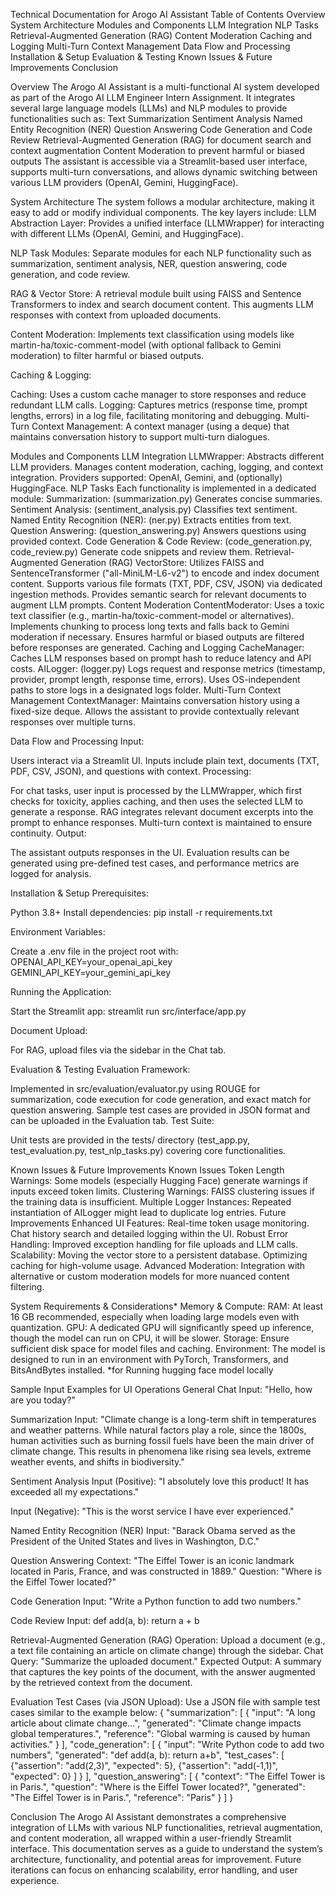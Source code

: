 
Technical Documentation for Arogo AI Assistant
Table of Contents
Overview
System Architecture
Modules and Components
LLM Integration
NLP Tasks
Retrieval-Augmented Generation (RAG)
Content Moderation
Caching and Logging
Multi-Turn Context Management
Data Flow and Processing
Installation & Setup
Evaluation & Testing
Known Issues & Future Improvements
Conclusion

Overview
The Arogo AI Assistant is a multi-functional AI system developed as part of the Arogo AI LLM Engineer Intern Assignment. It integrates several large language models (LLMs) and NLP modules to provide functionalities such as:
Text Summarization
Sentiment Analysis
Named Entity Recognition (NER)
Question Answering
Code Generation and Code Review
Retrieval-Augmented Generation (RAG) for document search and context augmentation
Content Moderation to prevent harmful or biased outputs
The assistant is accessible via a Streamlit-based user interface, supports multi-turn conversations, and allows dynamic switching between various LLM providers (OpenAI, Gemini, HuggingFace).

System Architecture
The system follows a modular architecture, making it easy to add or modify individual components. The key layers include:
LLM Abstraction Layer:
 Provides a unified interface (LLMWrapper) for interacting with different LLMs (OpenAI, Gemini, and HuggingFace).


NLP Task Modules:
 Separate modules for each NLP functionality such as summarization, sentiment analysis, NER, question answering, code generation, and code review.


RAG & Vector Store:
 A retrieval module built using FAISS and Sentence Transformers to index and search document content. This augments LLM responses with context from uploaded documents.


Content Moderation:
 Implements text classification using models like martin-ha/toxic-comment-model (with optional fallback to Gemini moderation) to filter harmful or biased outputs.


Caching & Logging:


Caching: Uses a custom cache manager to store responses and reduce redundant LLM calls.
Logging: Captures metrics (response time, prompt lengths, errors) in a log file, facilitating monitoring and debugging.
Multi-Turn Context Management:
 A context manager (using a deque) that maintains conversation history to support multi-turn dialogues.







Modules and Components
LLM Integration
LLMWrapper:
Abstracts different LLM providers.
Manages content moderation, caching, logging, and context integration.
Providers supported: OpenAI, Gemini, and (optionally) HuggingFace.
NLP Tasks
Each functionality is implemented in a dedicated module:
Summarization: (summarization.py) Generates concise summaries.
Sentiment Analysis: (sentiment_analysis.py) Classifies text sentiment.
Named Entity Recognition (NER): (ner.py) Extracts entities from text.
Question Answering: (question_answering.py) Answers questions using provided context.
Code Generation & Code Review: (code_generation.py, code_review.py) Generate code snippets and review them.
Retrieval-Augmented Generation (RAG)
VectorStore:
Utilizes FAISS and SentenceTransformer ("all-MiniLM-L6-v2") to encode and index document content.
Supports various file formats (TXT, PDF, CSV, JSON) via dedicated ingestion methods.
Provides semantic search for relevant documents to augment LLM prompts.
Content Moderation
ContentModerator:
Uses a toxic text classifier (e.g., martin-ha/toxic-comment-model or alternatives).
Implements chunking to process long texts and falls back to Gemini moderation if necessary.
Ensures harmful or biased outputs are filtered before responses are generated.
Caching and Logging
CacheManager:
Caches LLM responses based on prompt hash to reduce latency and API costs.
AILogger: (logger.py)
Logs request and response metrics (timestamp, provider, prompt length, response time, errors).
Uses OS-independent paths to store logs in a designated logs folder.
Multi-Turn Context Management
ContextManager:
Maintains conversation history using a fixed-size deque.
Allows the assistant to provide contextually relevant responses over multiple turns.

Data Flow and Processing
Input:


Users interact via a Streamlit UI.
Inputs include plain text, documents (TXT, PDF, CSV, JSON), and questions with context.
Processing:


For chat tasks, user input is processed by the LLMWrapper, which first checks for toxicity, applies caching, and then uses the selected LLM to generate a response.
RAG integrates relevant document excerpts into the prompt to enhance responses.
Multi-turn context is maintained to ensure continuity.
Output:


The assistant outputs responses in the UI.
Evaluation results can be generated using pre-defined test cases, and performance metrics are logged for analysis.




Installation & Setup
Prerequisites:


Python 3.8+
Install dependencies:
 pip install -r requirements.txt


Environment Variables:


Create a .env file in the project root with:
 OPENAI_API_KEY=your_openai_api_key
GEMINI_API_KEY=your_gemini_api_key


Running the Application:


Start the Streamlit app:
 streamlit run src/interface/app.py


Document Upload:


For RAG, upload files via the sidebar in the Chat tab.

Evaluation & Testing
Evaluation Framework:


Implemented in src/evaluation/evaluator.py using ROUGE for summarization, code execution for code generation, and exact match for question answering.
Sample test cases are provided in JSON format and can be uploaded in the Evaluation tab.
Test Suite:


Unit tests are provided in the tests/ directory (test_app.py, test_evaluation.py, test_nlp_tasks.py) covering core functionalities.

Known Issues & Future Improvements
Known Issues
Token Length Warnings:
 Some models (especially Hugging Face) generate warnings if inputs exceed token limits.
Clustering Warnings:
 FAISS clustering issues if the training data is insufficient.
Multiple Logger Instances:
 Repeated instantiation of AILogger might lead to duplicate log entries.
Future Improvements
Enhanced UI Features:
Real-time token usage monitoring.
Chat history search and detailed logging within the UI.
Robust Error Handling:
Improved exception handling for file uploads and LLM calls.
Scalability:
Moving the vector store to a persistent database.
Optimizing caching for high-volume usage.
Advanced Moderation:
Integration with alternative or custom moderation models for more nuanced content filtering.

System Requirements & Considerations*
Memory & Compute:
RAM: At least 16 GB recommended, especially when loading large models even with quantization.
GPU: A dedicated GPU will significantly speed up inference, though the model can run on CPU, it will be slower.
Storage: Ensure sufficient disk space for model files and caching.
Environment: The model is designed to run in an environment with PyTorch, Transformers, and BitsAndBytes installed.
*for Running hugging face model locally 

Sample Input Examples for UI Operations
General Chat
Input:
 "Hello, how are you today?"

Summarization
Input:
 "Climate change is a long-term shift in temperatures and weather patterns. While natural factors play a role, since the 1800s, human activities such as burning fossil fuels have been the main driver of climate change. This results in phenomena like rising sea levels, extreme weather events, and shifts in biodiversity."

Sentiment Analysis
Input (Positive):
 "I absolutely love this product! It has exceeded all my expectations."


Input (Negative):
 "This is the worst service I have ever experienced."




Named Entity Recognition (NER)
Input:
 "Barack Obama served as the President of the United States and lives in Washington, D.C."



Question Answering
Context:
 "The Eiffel Tower is an iconic landmark located in Paris, France, and was constructed in 1889."
Question:
 "Where is the Eiffel Tower located?"

Code Generation
Input:
 "Write a Python function to add two numbers."

Code Review
Input:
 def add(a, b):
    return a + b



Retrieval-Augmented Generation (RAG)
Operation:
 Upload a document (e.g., a text file containing an article on climate change) through the sidebar.
Chat Query:
 "Summarize the uploaded document."
Expected Output:
 A summary that captures the key points of the document, with the answer augmented by the retrieved context from the document.



Evaluation
Test Cases (via JSON Upload):
 Use a JSON file with sample test cases similar to the example below:
 {
  "summarization": [
    {
      "input": "A long article about climate change...",
      "generated": "Climate change impacts global temperatures.",
      "reference": "Global warming is caused by human activities."
    }
  ],
  "code_generation": [
    {
      "input": "Write Python code to add two numbers",
      "generated": "def add(a, b): return a+b",
      "test_cases": [
        {"assertion": "add(2,3)", "expected": 5},
        {"assertion": "add(-1,1)", "expected": 0}
      ]
    }
  ],
  "question_answering": [
    {
      "context": "The Eiffel Tower is in Paris.",
      "question": "Where is the Eiffel Tower located?",
      "generated": "The Eiffel Tower is in Paris.",
      "reference": "Paris"
    }
  ]
}



Conclusion
The Arogo AI Assistant demonstrates a comprehensive integration of LLMs with various NLP functionalities, retrieval augmentation, and content moderation, all wrapped within a user-friendly Streamlit interface. This documentation serves as a guide to understand the system’s architecture, functionality, and potential areas for improvement. Future iterations can focus on enhancing scalability, error handling, and user experience.

